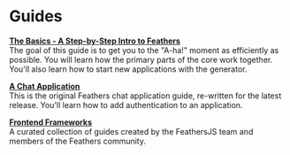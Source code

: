 # Guides

[**The Basics - A Step-by-Step Intro to Feathers**](./step-by-step/readme.md)<br/>
The goal of this guide is to get you to the "A-ha!" moment as efficiently as possible.  You will learn how the primary parts of the core work together.  You'll also learn how to start new applications with the generator.

[**A Chat Application**](./chat/readme.md)<br/>
This is the original Feathers chat application guide, re-written for the latest release.  You'll learn how to add authentication to an application.

[**Frontend Frameworks**](./frameworks/readme.md)<br/>
A curated collection of guides created by the FeathersJS team and members of the Feathers community.
